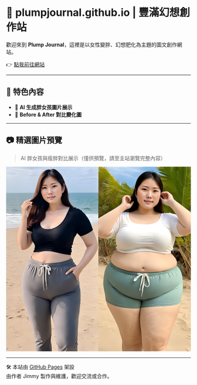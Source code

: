 # 🐷 plumpjournal.github.io | 豐滿幻想創作站

歡迎來到 **Plump Journal**，這裡是以女性變胖、幻想肥化為主題的圖文創作網站。

👉 [點我前往網站](https://jimmy4955.github.io/plumpjournal.github.io/)

---

## 📌 特色內容

- 📸 **AI 生成胖女孩圖片展示**
- 🔄 **Before & After 對比變化圖**

---

## 📷 精選圖片預覽

> AI 胖女孩與瘦胖對比展示（僅供預覽，請至主站瀏覽完整內容）

![preview](https://raw.githubusercontent.com/jimmy4955/plumpjournal.github.io/main/Alcreate/BeforeAndAfter/ba04.png)

---

🛠️ 本站由 [GitHub Pages](https://pages.github.com/) 架設  
由作者 Jimmy 製作與維護，歡迎交流或合作。
